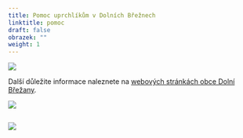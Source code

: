 ```yaml
---
title: Pomoc uprchlíkům v Dolních Břežnech
linktitle: pomoc
draft: false
obrazek: ""
weight: 1
---
```

![](/assets/media/sbirka-pro-ukrajinu-v-dolnich-brezanech-72-24-in-1-.jpg)

Další důležite informace naleznete na [webových stránkách obce Dolní Břežany](https://dolnibrezany.cz/pomoc%2Dukrajine/d-19172).

![](/assets/media/banery_ukrajina-1-.jpg)

![]()

![](/assets/media/banery_ukrajina.png)
